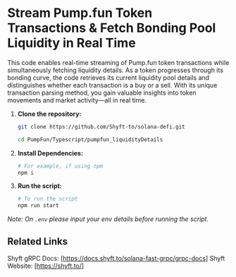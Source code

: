 #  Stream Pump.fun Token Transactions & Fetch Bonding Pool Liquidity in Real Time

This code enables real-time streaming of Pump.fun token transactions while simultaneously fetching liquidity details. As a token progresses through its bonding curve, the code retrieves its current liquidity pool details and distinguishes whether each transaction is a buy or a sell. With its unique transaction parsing method, you gain valuable insights into token movements and market activity—all in real time.

1. **Clone the repository:**
   ```bash
   git clone https://github.com/Shyft-to/solana-defi.git
   
   cd PumpFun/Typescript/pumpfun_liquidityDetails
   ```

2. **Install Dependencies:**

    ```bash
    # For example, if using npm
    npm i
    ```

3. **Run the script:**

    ```bash
    # To run the script
    npm run start
    ```
*Note: On `.env` please input your env details before running the script.*

## Related Links

Shyft gRPC Docs: [https://docs.shyft.to/solana-fast-grpc/grpc-docs]
Shyft Website: [https://shyft.to/]
